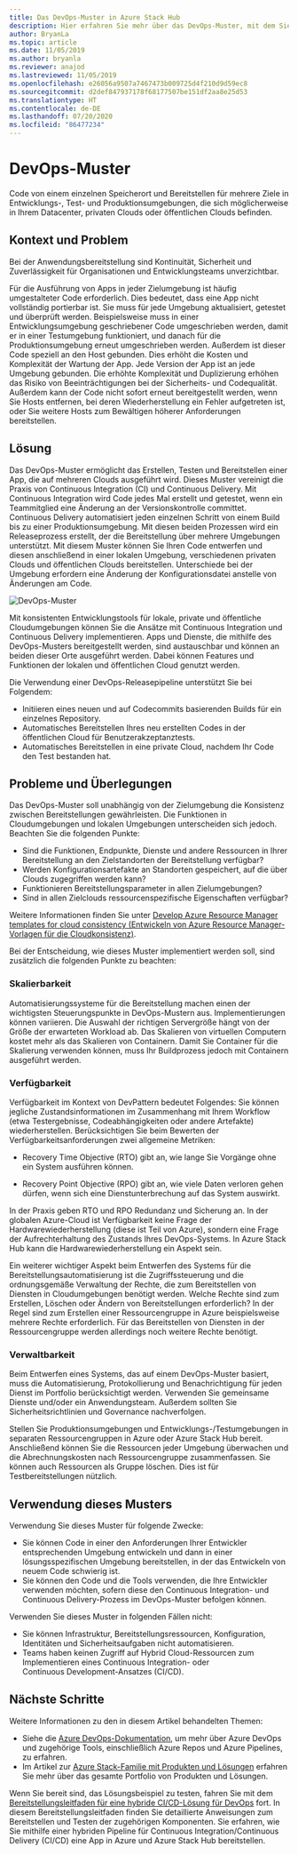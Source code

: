 ```yaml
---
title: Das DevOps-Muster in Azure Stack Hub
description: Hier erfahren Sie mehr über das DevOps-Muster, mit dem Sie die Konsistenz zwischen Bereitstellungen in Azure und Azure Stack Hub sicherstellen können.
author: BryanLa
ms.topic: article
ms.date: 11/05/2019
ms.author: bryanla
ms.reviewer: anajod
ms.lastreviewed: 11/05/2019
ms.openlocfilehash: e26056a9507a7467473b009725d4f210d9d59ec8
ms.sourcegitcommit: d2def847937178f68177507be151df2aa8e25d53
ms.translationtype: HT
ms.contentlocale: de-DE
ms.lasthandoff: 07/20/2020
ms.locfileid: "86477234"
---
```

# <a name="devops-pattern"></a>DevOps-Muster

Code von einem einzelnen Speicherort und Bereitstellen für mehrere Ziele in Entwicklungs-, Test- und Produktionsumgebungen, die sich möglicherweise in Ihrem Datacenter, privaten Clouds oder öffentlichen Clouds befinden.

## <a name="context-and-problem"></a>Kontext und Problem

Bei der Anwendungsbereitstellung sind Kontinuität, Sicherheit und Zuverlässigkeit für Organisationen und Entwicklungsteams unverzichtbar.

Für die Ausführung von Apps in jeder Zielumgebung ist häufig umgestalteter Code erforderlich. Dies bedeutet, dass eine App nicht vollständig portierbar ist. Sie muss für jede Umgebung aktualisiert, getestet und überprüft werden. Beispielsweise muss in einer Entwicklungsumgebung geschriebener Code umgeschrieben werden, damit er in einer Testumgebung funktioniert, und danach für die Produktionsumgebung erneut umgeschrieben werden. Außerdem ist dieser Code speziell an den Host gebunden. Dies erhöht die Kosten und Komplexität der Wartung der App. Jede Version der App ist an jede Umgebung gebunden. Die erhöhte Komplexität und Duplizierung erhöhen das Risiko von Beeinträchtigungen bei der Sicherheits- und Codequalität. Außerdem kann der Code nicht sofort erneut bereitgestellt werden, wenn Sie Hosts entfernen, bei deren Wiederherstellung ein Fehler aufgetreten ist, oder Sie weitere Hosts zum Bewältigen höherer Anforderungen bereitstellen.

## <a name="solution"></a>Lösung

Das DevOps-Muster ermöglicht das Erstellen, Testen und Bereitstellen einer App, die auf mehreren Clouds ausgeführt wird. Dieses Muster vereinigt die Praxis von Continuous Integration (CI) und Continuous Delivery. Mit Continuous Integration wird Code jedes Mal erstellt und getestet, wenn ein Teammitglied eine Änderung an der Versionskontrolle committet. Continuous Delivery automatisiert jeden einzelnen Schritt von einem Build bis zu einer Produktionsumgebung. Mit diesen beiden Prozessen wird ein Releaseprozess erstellt, der die Bereitstellung über mehrere Umgebungen unterstützt. Mit diesem Muster können Sie Ihren Code entwerfen und diesen anschließend in einer lokalen Umgebung, verschiedenen privaten Clouds und öffentlichen Clouds bereitstellen. Unterschiede bei der Umgebung erfordern eine Änderung der Konfigurationsdatei anstelle von Änderungen am Code.

![DevOps-Muster](media/pattern-cicd-pipeline/hybrid-ci-cd.png)

Mit konsistenten Entwicklungstools für lokale, private und öffentliche Cloudumgebungen können Sie die Ansätze mit Continuous Integration und Continuous Delivery implementieren. Apps und Dienste, die mithilfe des DevOps-Musters bereitgestellt werden, sind austauschbar und können an beiden dieser Orte ausgeführt werden. Dabei können Features und Funktionen der lokalen und öffentlichen Cloud genutzt werden.

Die Verwendung einer DevOps-Releasepipeline unterstützt Sie bei Folgendem:

- Initiieren eines neuen und auf Codecommits basierenden Builds für ein einzelnes Repository.
- Automatisches Bereitstellen Ihres neu erstellten Codes in der öffentlichen Cloud für Benutzerakzeptanztests.
- Automatisches Bereitstellen in eine private Cloud, nachdem Ihr Code den Test bestanden hat.

## <a name="issues-and-considerations"></a>Probleme und Überlegungen

Das DevOps-Muster soll unabhängig von der Zielumgebung die Konsistenz zwischen Bereitstellungen gewährleisten. Die Funktionen in Cloudumgebungen und lokalen Umgebungen unterscheiden sich jedoch. Beachten Sie die folgenden Punkte:

- Sind die Funktionen, Endpunkte, Dienste und andere Ressourcen in Ihrer Bereitstellung an den Zielstandorten der Bereitstellung verfügbar?
- Werden Konfigurationsartefakte an Standorten gespeichert, auf die über Clouds zugegriffen werden kann?
- Funktionieren Bereitstellungsparameter in allen Zielumgebungen?
- Sind in allen Zielclouds ressourcenspezifische Eigenschaften verfügbar?

Weitere Informationen finden Sie unter [Develop Azure Resource Manager templates for cloud consistency (Entwickeln von Azure Resource Manager-Vorlagen für die Cloudkonsistenz)](/azure/azure-resource-manager/templates-cloud-consistency).

Bei der Entscheidung, wie dieses Muster implementiert werden soll, sind zusätzlich die folgenden Punkte zu beachten:

### <a name="scalability"></a>Skalierbarkeit

Automatisierungssysteme für die Bereitstellung machen einen der wichtigsten Steuerungspunkte in DevOps-Mustern aus. Implementierungen können variieren. Die Auswahl der richtigen Servergröße hängt von der Größe der erwarteten Workload ab. Das Skalieren von virtuellen Computern kostet mehr als das Skalieren von Containern. Damit Sie Container für die Skalierung verwenden können, muss Ihr Buildprozess jedoch mit Containern ausgeführt werden.

### <a name="availability"></a>Verfügbarkeit

Verfügbarkeit im Kontext von DevPattern bedeutet Folgendes: Sie können jegliche Zustandsinformationen im Zusammenhang mit Ihrem Workflow (etwa Testergebnisse, Codeabhängigkeiten oder andere Artefakte) wiederherstellen. Berücksichtigen Sie beim Bewerten der Verfügbarkeitsanforderungen zwei allgemeine Metriken:

- Recovery Time Objective (RTO) gibt an, wie lange Sie Vorgänge ohne ein System ausführen können.

- Recovery Point Objective (RPO) gibt an, wie viele Daten verloren gehen dürfen, wenn sich eine Dienstunterbrechung auf das System auswirkt.

In der Praxis geben RTO und RPO Redundanz und Sicherung an. In der globalen Azure-Cloud ist Verfügbarkeit keine Frage der Hardwarewiederherstellung (diese ist Teil von Azure), sondern eine Frage der Aufrechterhaltung des Zustands Ihres DevOps-Systems. In Azure Stack Hub kann die Hardwarewiederherstellung ein Aspekt sein.

Ein weiterer wichtiger Aspekt beim Entwerfen des Systems für die Bereitstellungsautomatisierung ist die Zugriffssteuerung und die ordnungsgemäße Verwaltung der Rechte, die zum Bereitstellen von Diensten in Cloudumgebungen benötigt werden. Welche Rechte sind zum Erstellen, Löschen oder Ändern von Bereitstellungen erforderlich? In der Regel sind zum Erstellen einer Ressourcengruppe in Azure beispielsweise mehrere Rechte erforderlich. Für das Bereitstellen von Diensten in der Ressourcengruppe werden allerdings noch weitere Rechte benötigt.

### <a name="manageability"></a>Verwaltbarkeit

Beim Entwerfen eines Systems, das auf einem DevOps-Muster basiert, muss die Automatisierung, Protokollierung und Benachrichtigung für jeden Dienst im Portfolio berücksichtigt werden. Verwenden Sie gemeinsame Dienste und/oder ein Anwendungsteam. Außerdem sollten Sie Sicherheitsrichtlinien und Governance nachverfolgen.

Stellen Sie Produktionsumgebungen und Entwicklungs-/Testumgebungen in separaten Ressourcengruppen in Azure oder Azure Stack Hub bereit. Anschließend können Sie die Ressourcen jeder Umgebung überwachen und die Abrechnungskosten nach Ressourcengruppe zusammenfassen. Sie können auch Ressourcen als Gruppe löschen. Dies ist für Testbereitstellungen nützlich.

## <a name="when-to-use-this-pattern"></a>Verwendung dieses Musters

Verwendung Sie dieses Muster für folgende Zwecke:

- Sie können Code in einer den Anforderungen Ihrer Entwickler entsprechenden Umgebung entwickeln und dann in einer lösungsspezifischen Umgebung bereitstellen, in der das Entwickeln von neuem Code schwierig ist.
- Sie können den Code und die Tools verwenden, die Ihre Entwickler verwenden möchten, sofern diese den Continuous Integration- und Continuous Delivery-Prozess im DevOps-Muster befolgen können.

Verwenden Sie dieses Muster in folgenden Fällen nicht:

- Sie können Infrastruktur, Bereitstellungsressourcen, Konfiguration, Identitäten und Sicherheitsaufgaben nicht automatisieren.
- Teams haben keinen Zugriff auf Hybrid Cloud-Ressourcen zum Implementieren eines Continuous Integration- oder Continuous Development-Ansatzes (CI/CD).

## <a name="next-steps"></a>Nächste Schritte

Weitere Informationen zu den in diesem Artikel behandelten Themen:

- Siehe die [Azure DevOps-Dokumentation](/azure/devops), um mehr über Azure DevOps und zugehörige Tools, einschließlich Azure Repos und Azure Pipelines, zu erfahren.
- Im Artikel zur [Azure Stack-Familie mit Produkten und Lösungen](/azure-stack) erfahren Sie mehr über das gesamte Portfolio von Produkten und Lösungen.

Wenn Sie bereit sind, das Lösungsbeispiel zu testen, fahren Sie mit dem [Bereitstellungsleitfaden für eine hybride CI/CD-Lösung für DevOps](https://aka.ms/hybriddevopsdeploy) fort. In diesem Bereitstellungsleitfaden finden Sie detaillierte Anweisungen zum Bereitstellen und Testen der zugehörigen Komponenten. Sie erfahren, wie Sie mithilfe einer hybriden Pipeline für Continuous Integration/Continuous Delivery (CI/CD) eine App in Azure und Azure Stack Hub bereitstellen.

